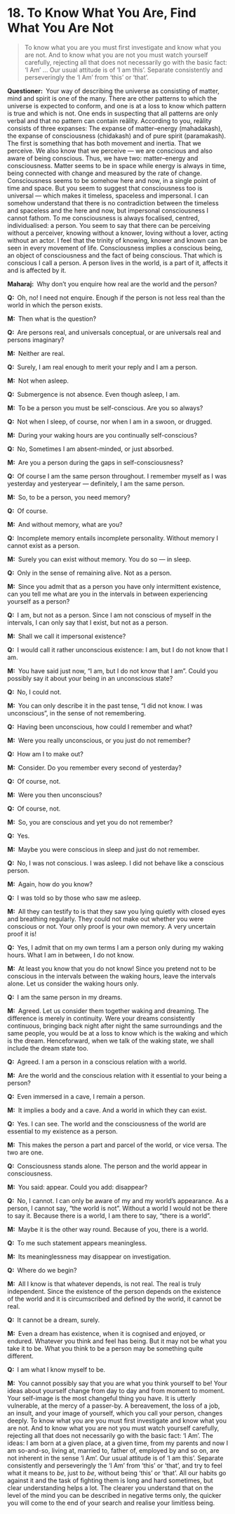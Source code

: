 # 18. To Know What You Are, Find What You Are Not

>To know what you are you must first investigate and know what you are not. And to know what you are not you must watch yourself carefully, rejecting all that does not necessarily go with the basic fact: ‘I Am’ … Our usual attitude is of ‘I am this’. Separate consistently and perseveringly the ‘I Am’ from ‘this’ or ‘that’.

**Questioner:**&ensp;Your way of describing the universe as consisting of matter, mind and spirit is one of the many. There are other patterns to which the universe is expected to conform, and one is at a loss to know which pattern is true and which is not. One ends in suspecting that all patterns are only verbal and that no pattern can contain reälity. According to you, reälity consists of three expanses: The expanse of matter–energy (<span data-tippy-content="The great expanse of existence, the universe of matter and energy.">mahadakash</span>), the expanse of consciousness (<span data-tippy-content="[<em>chit</em>, to perceive + <em>akash</em>, expanse, sky] <em>Brahman</em> in its aspect of limitless knowledge, the expanse of awareness. Variously used for consciousness, individual as well as universal.">chidakash</span>) and of pure spirit (<span data-tippy-content="The great expanse, the timeless and spaceless reälity; the Absolute being.">paramakash</span>). The first is something that has both movement and inertia. That we perceive. We also know that we perceive — we are conscious and also aware of being conscious. Thus, we have two: matter–energy and consciousness. Matter seems to be in space while energy is always in time, being connected with change and measured by the rate of change. Consciousness seems to be somehow here and now, in a single point of time and space. But you seem to suggest that consciousness too is universal — which makes it timeless, spaceless and impersonal. I can somehow understand that there is no contradiction between the timeless and spaceless and the here and now, but impersonal consciousness I cannot fathom. To me consciousness is always focalised, centred, individualised: a person. You seem to say that there can be perceiving without a perceiver, knowing without a knower, loving without a lover, acting without an actor. I feel that the trinity of knowing, knower and known can be seen in every movement of life. Consciousness implies a conscious being, an object of consciousness and the fact of being conscious. That which is conscious I call a person. A person lives in the world, is a part of it, affects it and is affected by it. 

**Maharaj:**&ensp;Why don’t you enquire how real are the world and the person?

**Q:**&ensp;Oh, no! I need not enquire. Enough if the person is not less real than the world in which the person exists.

**M:**&ensp;Then what is the question?

**Q:**&ensp;Are persons real, and universals conceptual, or are universals real and persons imaginary?

**M:**&ensp;Neither are real.

**Q:**&ensp;Surely, I am real enough to merit your reply and I am a person.

**M:**&ensp;Not when asleep.

**Q:**&ensp;Submergence is not absence. Even though asleep, I am.

**M:**&ensp;To be a person you must be self-conscious. Are you so always?

**Q:**&ensp;Not when I sleep, of course, nor when I am in a swoon, or drugged.

**M:**&ensp;During your waking hours are you continually self-conscious?

**Q:**&ensp;No, Sometimes I am absent-minded, or just absorbed.

**M:**&ensp;Are you a person during the gaps in self-consciousness?

**Q:**&ensp;Of course I am the same person throughout. I remember myself as I was yesterday and yesteryear — definitely, I am the same person.

**M:**&ensp;So, to be a person, you need memory?

**Q:**&ensp;Of course.

**M:**&ensp;And without memory, what are you?

**Q:**&ensp;Incomplete memory entails incomplete personality. Without memory I cannot exist as a person.

**M:**&ensp;Surely you can exist without memory. You do so — in sleep.

**Q:**&ensp;Only in the sense of remaining alive. Not as a person.

**M:**&ensp;Since you admit that as a person you have only intermittent existence, can you tell me what are you in the intervals in between experiencing yourself as a person?

**Q:**&ensp;I am, but not as a person. Since I am not conscious of myself in the intervals, I can only say that I exist, but not as a person.

**M:**&ensp;Shall we call it impersonal existence?

**Q:**&ensp;I would call it rather unconscious existence: I am, but I do not know that I am.

**M:**&ensp;You have said just now, “I am, but I do not know that I am”. Could you possibly say it about your being in an unconscious state?

**Q:**&ensp;No, I could not.

**M:**&ensp;You can only describe it in the past tense, “I did not know. I was unconscious”, in the sense of not remembering.

**Q:**&ensp;Having been unconscious, how could I remember and what?

**M:**&ensp;Were you really unconscious, or you just do not remember?

**Q:**&ensp;How am I to make out?

**M:**&ensp;Consider. Do you remember every second of yesterday?

**Q:**&ensp;Of course, not.

**M:**&ensp;Were you then unconscious?

**Q:**&ensp;Of course, not.

**M:**&ensp;So, you are conscious and yet you do not remember?

**Q:**&ensp;Yes.

**M:**&ensp;Maybe you were conscious in sleep and just do not remember.

**Q:**&ensp;No, I was not conscious. I was asleep. I did not behave like a conscious person.

**M:**&ensp;Again, how do you know?

**Q:**&ensp;I was told so by those who saw me asleep.

**M:**&ensp;All they can testify to is that they saw you lying quietly with closed eyes and breathing regularly. They could not make out whether you were conscious or not. Your only proof is your own memory. A very uncertain proof it is!

**Q:**&ensp;Yes, I admit that on my own terms I am a person only during my waking hours. What I am in between, I do not know.

**M:**&ensp;At least you know that you do not know! Since you pretend not to be conscious in the intervals between the waking hours, leave the intervals alone. Let us consider the waking hours only.

**Q:**&ensp;I am the same person in my dreams.

**M:**&ensp;Agreed. Let us consider them together waking and dreaming. The difference is merely in continuity. Were your dreams consistently continuous, bringing back night after night the same surroundings and the same people, you would be at a loss to know which is the waking and which is the dream. Henceforward, when we talk of the waking state, we shall include the dream state too.

**Q:**&ensp;Agreed. I am a person in a conscious relation with a world. 

**M:**&ensp;Are the world and the conscious relation with it essential to your being a person?

**Q:**&ensp;Even immersed in a cave, I remain a person.

**M:**&ensp;It implies a body and a cave. And a world in which they can exist.

**Q:**&ensp;Yes. I can see. The world and the consciousness of the world are essential to my existence as a person.

**M:**&ensp;This makes the person a part and parcel of the world, or vice versa. The two are one.

**Q:**&ensp;Consciousness stands alone. The person and the world appear in consciousness.

**M:**&ensp;You said: appear. Could you add: disappear?

**Q:**&ensp;No, I cannot. I can only be aware of my and my world’s appearance. As a person, I cannot say, “the world is not”. Without a world I would not be there to say it. Because there is a world, I am there to say, “there is a world”.

**M:**&ensp;Maybe it is the other way round. Because of you, there is a world.

**Q:**&ensp;To me such statement appears meaningless.

**M:**&ensp;Its meaninglessness may disappear on investigation.

**Q:**&ensp;Where do we begin?

**M:**&ensp;All I know is that whatever depends, is not real. The real is truly independent. Since the existence of the person depends on the existence of the world and it is circumscribed and defined by the world, it cannot be real.

**Q:**&ensp;It cannot be a dream, surely.

**M:**&ensp;Even a dream has existence, when it is cognised and enjoyed, or endured. Whatever you think and feel has being. But it may not be what you take it to be. What you think to be a person may be something quite different.

**Q:**&ensp;I am what I know myself to be.

**M:**&ensp;You cannot possibly say that you are what you think yourself to be! Your ideas about yourself change from day to day and from moment to moment. Your self-image is the most changeful thing you have. It is utterly vulnerable, at the mercy of a passer-by. A bereavement, the loss of a job, an insult, and your image of yourself, which you call your person, changes deeply. To know what you are you must first investigate and know what you are not. And to know what you are not you must watch yourself carefully, rejecting all that does not necessarily go with the basic fact: ‘I Am’. The ideas: I am born at a given place, at a given time, from my parents and now I am so-and-so, living at, married to, father of, employed by and so on, are not inherent in the sense ‘I Am’. Our usual attitude is of ‘I am this’. Separate consistently and perseveringly the ‘I Am’ from ‘this’ or ‘that’, and try to feel what it means to *be*, just to *be*, without being ‘this’ or ‘that’. All our habits go against it and the task of fighting them is long and hard sometimes, but clear understanding helps a lot. The clearer you understand that on the level of the mind you can be described in negative terms only, the quicker you will come to the end of your search and realise your limitless being.

<script>
export default {
  props: ["slot-key"],
  mounted () {
    tippy("[data-tippy-content]", {allowHTML: true});
  }
}
</script>